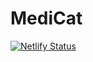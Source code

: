 # MediCat
[![Netlify Status](https://api.netlify.com/api/v1/badges/951a5e7f-a68e-4fb8-b3a8-446bafa480a1/deploy-status)](https://app.netlify.com/projects/medi-cat/deploys)
